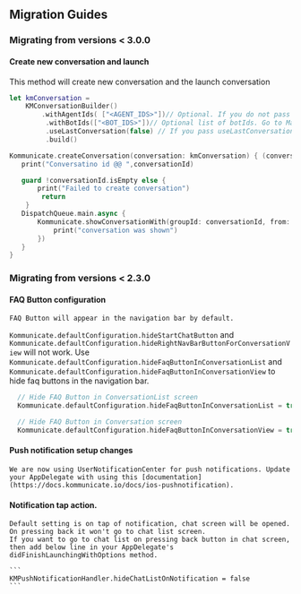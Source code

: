 ## Migration Guides

### Migrating from versions < 3.0.0

#### Create new conversation and launch

This method will create new conversation and the launch conversation 
  ```swift
 let kmConversation =
      KMConversationBuilder()
          .withAgentIds( ["<AGENT_IDS>"])// Optional. If you do not pass any agent ID, the default agent will automatically get selected. AGENT_ID is the emailID used to signup on Kommunicate dashboard.
           .withBotIds(["<BOT_IDS>"])// Optional list of botIds. Go to Manage Bots(https://dashboard.kommunicate.io/bots/manage-bots) -> Copy botID
           .useLastConversation(false) // If you pass useLastConversation as false, then a new conversation will be created. everytime
           .build()

 Kommunicate.createConversation(conversation: kmConversation) { (conversationId) in
     print("Conversatino id @@ ",conversationId)

     guard !conversationId.isEmpty else {
         print("Failed to create conversation")
          return
      }
     DispatchQueue.main.async {
         Kommunicate.showConversationWith(groupId: conversationId, from: self, completionHandler: { (success) in
             print("conversation was shown")
         })
     }
 }
 ```

### Migrating from versions < 2.3.0

####  FAQ Button configuration

    FAQ Button will appear in the navigation bar by default.
   `Kommunicate.defaultConfiguration.hideStartChatButton` and `Kommunicate.defaultConfiguration.hideRightNavBarButtonForConversationView` will not work.
    Use `Kommunicate.defaultConfiguration.hideFaqButtonInConversationList` and `Kommunicate.defaultConfiguration.hideFaqButtonInConversationView` to hide faq buttons in the navigation bar.

  ```swift
    // Hide FAQ Button in ConversationList screen
    Kommunicate.defaultConfiguration.hideFaqButtonInConversationList = true

    // Hide FAQ Button in Conversation screen
    Kommunicate.defaultConfiguration.hideFaqButtonInConversationView = true
  ```

#### Push notification setup changes

    We are now using UserNotificationCenter for push notifications. Update your AppDelegate with using this [documentation](https://docs.kommunicate.io/docs/ios-pushnotification).

#### Notification tap action.

    Default setting is on tap of notification, chat screen will be opened. On pressing back it won't go to chat list screen. 
    If you want to go to chat list on pressing back button in chat screen, then add below line in your AppDelegate's didFinishLaunchingWithOptions method.
    
    ```
    KMPushNotificationHandler.hideChatListOnNotification = false
    ```
